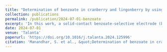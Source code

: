 ```yaml
---
title: "Determination of benzoate in cranberry and lingonberry by using a solid-contact benzoate-selective electrode"
collection: publications
permalink: /publication/2024-07-01-benzoate
excerpt: 'In this work, a solid-contact benzoate-selective electrode (benzoate-ISE) was developed by utilising poly(3,4-ethylenedioxythiophene) (PEDOT) as solid contact and a solvent polymeric membrane containing a 1,3-bis(carbazolyl)urea derivative as ionophore.'
date: 2024-07-01
venue: 'Talanta'
paperurl: 'https://doi.org/10.1016/j.talanta.2024.125996'
citation: 'Manandhar, S. et al., &quot;Determination of benzoate in cranberry and lingonberry by using a solid-contact benzoate-selective electrode&quot;, <i>Talanta</i>, 2024, 274, 125996'
---
```

